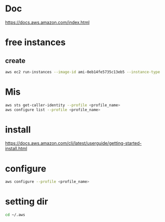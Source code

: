 # Doc
https://docs.aws.amazon.com/index.html

# free instances
## create
```bash
aws ec2 run-instances --image-id ami-0eb14fe5735c13eb5 --instance-type t2.micro --key-name <key pairs>
```

# Mis
```bash
aws sts get-caller-identity --profile <profile_name>
aws configure list --profile <profile_name>
```

# install
https://docs.aws.amazon.com/cli/latest/userguide/getting-started-install.html

# configure
```bash
aws configure --profile <profile_name>
```

# setting dir
```bash
cd ~/.aws
```
